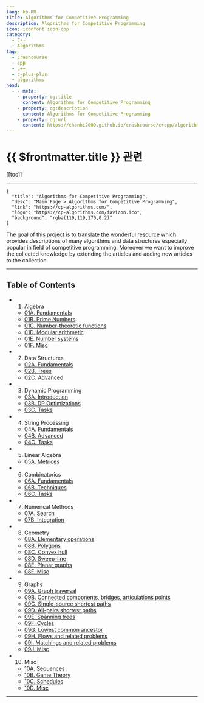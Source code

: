 ```yaml
---
lang: ko-KR
title: Algorithms for Competitive Programming
description: Algorithms for Competitive Programming
icon: iconfont icon-cpp
category:
  - C++
  - Algorithms
tag: 
  - crashcourse
  - cpp
  - c++
  - c-plus-plus
  - algorithms
head:
  - - meta:
    - property: og:title
      content: Algorithms for Competitive Programming
    - property: og:description
      content: Algorithms for Competitive Programming
    - property: og:url
      content: https://chanhi2000.github.io/crashcourse/c+cpp/algorithms-for-competitive-programming/
---
```


# {{ $frontmatter.title }} 관련

[[toc]]

---

```component VPCard
{
  "title": "Algorithms for Competitive Programming",
  "desc": "Main Page > Algorithms for Competitive Programming",
  "link": "https://cp-algorithms.com/",
  "logo": "https://cp-algorithms.com/favicon.ico",
  "background": "rgba(119,119,170,0.2)"
}
```

The goal of this project is to translate [the wonderful resource](https://e-maxx.ru/algo) which provides descriptions of many algorithms and data structures especially popular in field of competitive programming. Moreover we want to improve the collected knowledge by extending the articles and adding new articles to the collection.

---

## Table of Contents

- 01. Algebra
  - [01A. Fundamentals](01-algebra/01A.md)
  - [01B. Prime Numbers](01-algebra/01B.md)
  - [01C. Number-theoretic functions](01-algebra/01C.md)
  - [01D. Modular arithmetic](01-algebra/01D.md)
  - [01E. Number systems](01-algebra/01E.md)
  - [01F. Misc](01-algebra/01F.md)
- 02. Data Structures
  - [02A. Fundamentals](02-data-structures/02A.md)
  - [02B. Trees](02-data-structures/02B.md)
  - [02C. Advanced](02-data-structures/02C.md)
- 03. Dynamic Programming
  - [03A. Introduction](03-dynamic-programming/03A.md)
  - [03B. DP Optimizations](03-dynamic-programming/03B.md)
  - [03C. Tasks](03-dynamic-programming/03C.md)
- 04. String Processing
  - [04A. Fundamentals](04-string-processing/04A.md)
  - [04B. Advanced](04-string-processing/04B.md)
  - [04C. Tasks](04-string-processing/04C.md)
- 05. Linear Algebra
  - [05A. Metrices](05-linear-algebra/05A.md)
- 06. Combinatorics
  - [06A. Fundamentals](06-combinatorics/06A.md)
  - [06B. Techniques](06-combinatorics/06B.md)
  - [06C. Tasks](06-combinatorics/06C.md)
- 07. Numerical Methods
  - [07A. Search](07-numerical-methods/07A.md)
  - [07B. Integration](07-numerical-methods/07B.md)
- 08. Geometry
  - [08A. Elementary operations](08-geometry/08A.md)
  - [08B. Polygons](08-geometry/08B.md)
  - [08C. Convex hull](08-geometry/08C.md)
  - [08D. Sweep-line](08-geometry/08D.md)
  - [08E. Planar graphs](08-geometry/08E.md)
  - [08F. Misc](08-geometry/08F.md)
- 09. Graphs
  - [09A. Graph traversal](09-graphs/09A.md)
  - [09B. Connected components, bridges, articulations points](09-graphs/09B.md)
  - [09C. Single-source shortest paths](09-graphs/09C.md)
  - [09D. All-pairs shortest paths](09-graphs/09D.md)
  - [09E. Spanning trees](09-graphs/09E.md)
  - [09F. Cycles](09-graphs/09F.md)
  - [09G. Lowest common ancestor](09-graphs/09G.md)
  - [09H. Flows and related problems](09-graphs/09H.md)
  - [09I. Matchings and related problems](09-graphs/09I.md)
  - [09J. Misc](09-graphs/09J.md)
- 10. Misc
  - [10A. Sequences](10-misc/10A.md)
  - [10B. Game Theory](10-misc/10B.md)
  - [10C. Schedules](10-misc/10C.md)
  - [10D. Misc](10-misc/10D.md)

---

<TagLinks />